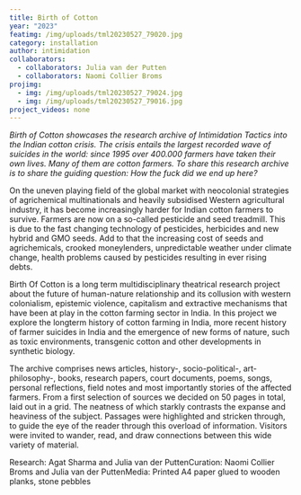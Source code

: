 ```yaml
---
title: Birth of Cotton
year: "2023"
featimg: /img/uploads/tml20230527_79020.jpg
category: installation
author: intimidation
collaborators:
  - collaborators: Julia van der Putten
  - collaborators: Naomi Collier Broms
projimg:
  - img: /img/uploads/tml20230527_79024.jpg
  - img: /img/uploads/tml20230527_79016.jpg
project_videos: none
---
```

*Birth of Cotton showcases the research archive of Intimidation Tactics into the Indian cotton crisis. The crisis entails the largest recorded wave of suicides in the world: since 1995 over 400.000 farmers have taken their own lives. Many of them are cotton farmers. To share this research archive is to share the guiding question: How the fuck did we end up here?*

On the uneven playing field of the global market with neocolonial strategies of agrichemical multinationals and heavily subsidised Western agricultural industry, it has become increasingly harder for Indian cotton farmers to survive. Farmers are now on a so-called pesticide and seed treadmill. This is due to the fast changing technology of pesticides, herbicides and new hybrid and GMO seeds. Add to that the increasing cost of seeds and agrichemicals, crooked moneylenders, unpredictable weather under climate change, health problems caused by pesticides resulting in ever rising debts. 

Birth Of Cotton is a long term multidisciplinary theatrical research project about the future of human-nature relationship and its collusion with western colonialism, epistemic violence, capitalism and extractive mechanisms that have been at play in the cotton farming sector in India. In this project we explore the longterm history of cotton farming in India, more recent history of farmer suicides in India and the emergence of new forms of nature, such as toxic environments, transgenic cotton and other developments in synthetic biology. 

The archive comprises news articles, history-, socio-political-, art-philosophy-, books, research papers, court documents, poems, songs, personal reflections, field notes and most importantly stories of the affected farmers. From a first selection of sources we decided on 50 pages in total, laid out in a grid. The neatness of which starkly contrasts the expanse and heaviness of the subject. Passages were highlighted and stricken through, to guide the eye of the reader through this overload of information. Visitors were invited to wander, read, and draw connections between this wide variety of material. 

Research: Agat Sharma and Julia van der PuttenCuration: Naomi Collier Broms and Julia van der PuttenMedia: Printed A4 paper glued to wooden planks, stone pebbles